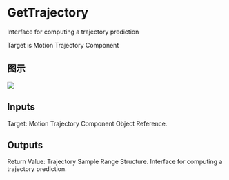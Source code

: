 # GetTrajectory

Interface for computing a trajectory prediction

Target is Motion Trajectory Component

## 图示

![]($-20221218-20073668.png)

## Inputs

Target: Motion Trajectory Component Object Reference.  

## Outputs

Return Value: Trajectory Sample Range Structure. Interface for computing a trajectory prediction.

